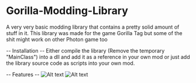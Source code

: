 # Gorilla-Modding-Library
A very very basic modding library that contains a pretty solid amount of stuff in it. 
This library was made for the game Gorilla Tag but some of the shit might work on other Photon game too

-- Installation --
Either compile the library (Remove the temporary "MainClass") into a dll and add it as a reference in your own mod or just add the library source code as scripts into your own mod.

-- Features --
![Alt text]([![image](https://user-images.githubusercontent.com/75181788/174493052-1a5f1b62-fdd9-4eb5-a5b8-03bd6c024809.png)](https://cdn.discordapp.com/attachments/904018723105558581/986246450826600468/unknown.png?size=4096)"...")
![Alt text](https://cdn.discordapp.com/attachments/904018723105558581/986247233299152926/unknown.png?size=4096"...")
